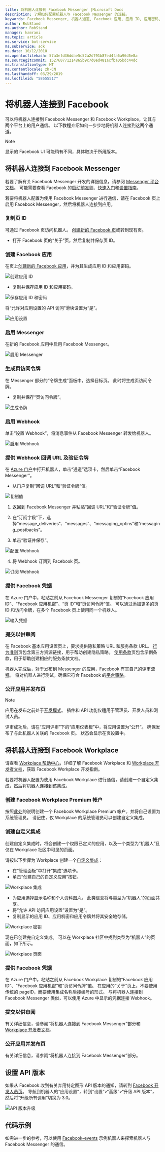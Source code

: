 ```yaml
---
title: 将机器人连接到 Facebook Messenger |Microsoft Docs
description: 了解如何配置机器人与 Facebook Messenger 的连接。
keywords: Facebook Messenger, 机器人通道, Facebook 应用, 应用 ID, 应用密码, Facebook 机器人, 凭据
author: RobStand
ms.author: RobStand
manager: kamrani
ms.topic: article
ms.service: bot-service
ms.subservice: sdk
ms.date: 10/12/2018
ms.openlocfilehash: 57a3efd36ddae5c52a2d791b87ed4fa6a96d5e8a
ms.sourcegitcommit: 152760771214865b9c7d0ed481acfba05bdc44dc
ms.translationtype: HT
ms.contentlocale: zh-CN
ms.lasthandoff: 03/29/2019
ms.locfileid: "58655517"
---
```

# <a name="connect-a-bot-to-facebook"></a>将机器人连接到 Facebook

可以将机器人连接到 Facebook Messenger 和 Facebook Workplace，让其与两个平台上的用户通信。 以下教程介绍如何一步步地将机器人连接到这两个通道。

> [!NOTE]
> 显示的 Facebook UI 可能稍有不同，具体取决于所用版本。

## <a name="connect-a-bot-to-facebook-messenger"></a>将机器人连接到 Facebook Messenger

若要了解有关 Facebook Messenger 开发的详细信息，请参阅 [Messenger 平台文档](https://developers.facebook.com/docs/messenger-platform)。 可能需要查看 Facebook 的[启动前准则](https://developers.facebook.com/docs/messenger-platform/product-overview/launch#app_public)、[快速入门](https://developers.facebook.com/docs/messenger-platform/guides/quick-start)和[设置指南](https://developers.facebook.com/docs/messenger-platform/guides/setup)。

若要将机器人配置为使用 Facebook Messenger 进行通信，请在 Facebook 页上启用 Facebook Messenger，然后将机器人连接到应用。

### <a name="copy-the-page-id"></a>复制页 ID

可通过 Facebook 页访问机器人。 [创建新的 Facebook 页](https://www.facebook.com/bookmarks/pages)或转到现有页。

* 打开 Facebook 页的“关于”页，然后复制并保存页 ID。

### <a name="create-a-facebook-app"></a>创建 Facebook 应用

在页上[创建新的 Facebook 应用](https://developers.facebook.com/quickstarts/?platform=web)，并为其生成应用 ID 和应用密码。

![创建应用 ID](~/media/channels/FB-CreateAppId.png)

* 复制并保存应用 ID 和应用密码。

![保存应用 ID 和密码](~/media/channels/FB-get-appid.png)

将“允许对应用设置的 API 访问”滑块设置为“是”。

![应用设置](~/media/bot-service-channel-connect-facebook/api_settings.png)

### <a name="enable-messenger"></a>启用 Messenger

在新的 Facebook 应用中启用 Facebook Messenger。

![启用 Messenger](~/media/channels/FB-AddMessaging1.png)

### <a name="generate-a-page-access-token"></a>生成页访问令牌

在 Messenger 部分的“令牌生成”面板中，选择目标页。 此时将生成页访问令牌。

* 复制并保存“页访问令牌”。

![生成令牌](~/media/channels/FB-generateToken.png)

### <a name="enable-webhooks"></a>启用 Webhook

单击“设置 Webhook”，将消息事件从 Facebook Messenger 转发给机器人。

![启用 Webhook](~/media/channels/FB-webhook.png)

### <a name="provide-webhook-callback-url-and-verify-token"></a>提供 Webhook 回调 URL 及验证令牌

在 [Azure 门户](https://portal.azure.com/)中打开机器人，单击“通道”选项卡，然后单击“Facebook Messenger”。

* 从门户复制“回调 URL”和“验证令牌”值。

![复制值](~/media/channels/fb-callbackVerify.png)

1. 返回到 Facebook Messenger 并粘贴“回调 URL”和“验证令牌”值。

2. 在“订阅字段”下，选择“message\_deliveries”、“messages”、“messaging\_optins”和“messaging\_postbacks”。

3. 单击“验证并保存”。

![配置 Webhook](~/media/channels/FB-webhookConfig.png)

4. 将 Webhook 订阅到 Facebook 页。

![订阅 Webhook](~/media/bot-service-channel-connect-facebook/subscribe-webhook.png)


### <a name="provide-facebook-credentials"></a>提供 Facebook 凭据

在 Azure 门户中，粘贴之前从 Facebook Messenger 复制的“Facebook 应用 ID”、“Facebook 应用机密”、“页 ID”和“页访问令牌”值。 可以通过添加更多的页 ID 和访问令牌，在多个 Facebook 页上使用同一个机器人。

![输入凭据](~/media/channels/fb-credentials2.png)

### <a name="submit-for-review"></a>提交以供审阅

在 Facebook 基本应用设置页上，要求提供隐私策略 URL 和服务条款 URL。 [行为准则](https://investor.fb.com/corporate-governance/code-of-conduct/default.aspx)页包含第三方资源链接，用于帮助创建隐私策略。 [使用条款](https://www.facebook.com/terms.php)页包含示例条款，用于帮助创建相应的服务条款文档。

机器人完成后，对于发布到 Messenger 的应用，Facebook 有其自己的[评审流程](https://developers.facebook.com/docs/messenger-platform/app-review)。 将对机器人进行测试，确保它符合 Facebook 的[平台策略](https://developers.facebook.com/docs/messenger-platform/policy-overview)。

### <a name="make-the-app-public-and-publish-the-page"></a>公开应用并发布页

> [!NOTE]
> 应用在发布之前处于[开发模式](https://developers.facebook.com/docs/apps/managing-development-cycle)。 插件和 API 功能仅适用于管理员、开发人员和测试人员。

评审成功后，请在“应用评审”下的“应用仪表板”中，将应用设置为“公开”。
确保发布了与此机器人关联的 Facebook 页。 状态会显示在页设置中。

## <a name="connect-a-bot-to-facebook-workplace"></a>将机器人连接到 Facebook Workplace

请查看 [Workplace 帮助中心](https://workplace.facebook.com/help/work/)，详细了解 Facebook Workplace 和 [Workplace 开发者文档](https://developers.facebook.com/docs/workplace)，获取 Facebook Workplace 开发指南。

若要将机器人配置为使用 Facebook Workplace 进行通信，请创建一个自定义集成，然后将机器人连接到该集成。

### <a name="create-a-facebook-workplace-premium-account"></a>创建 Facebook Workplace Premium 帐户

按照[此处](https://www.facebook.com/workplace)的说明创建一个 Facebook Workplace Premium 帐户，并将自己设置为系统管理员。 请记住，仅 Workplace 的系统管理员可以创建自定义集成。

### <a name="create-a-custom-integration"></a>创建自定义集成

创建自定义集成时，将会创建一个权限已定义的应用，以及一个类型为“机器人”且仅在 Workplace 社区中可见的页面。

请按以下步骤为 Workplace 创建一个[自定义集成](https://developers.facebook.com/docs/workplace/custom-integrations-new)：

- 在“管理面板”中打开“集成”选项卡。
- 单击“创建自己的自定义应用”按钮。

![Workplace 集成](~/media/channels/fb-integration.png)

- 为应用选择显示名称和个人资料图片。 此类信息将与类型为“机器人”的页面共享。
- 将“允许 API 访问应用设置”设置为“是”。
- 复制显示的应用 ID、应用机密和应用令牌并将其安全地存储。

![Workplace 密钥](~/media/channels/fb-keys.png)

现在已创建完自定义集成。 可以在 Workplace 社区中找到类型为“机器人”的页面，如下所示。

![Workplace 页面](~/media/channels/fb-page.png)

### <a name="provide-facebook-credentials"></a>提供 Facebook 凭据

在 Azure 门户中，粘贴之前从 Facebook Workplace 复制的“Facebook 应用 ID”、“Facebook 应用机密”和“页访问令牌”值。 在应用的“关于”页上，不要使用传统的 pageID，而要使用集成名称后接编号的形式。 与将机器人连接到 Facebook Messenger 类似，可以使用 Azure 中显示的凭据连接 Webhook。

### <a name="submit-for-review"></a>提交以供审阅
有关详细信息，请参阅“将机器人连接到 Facebook Messenger”部分和 [Workplace 开发者文档](https://developers.facebook.com/docs/workplace)。

### <a name="make-the-app-public-and-publish-the-page"></a>公开应用并发布页
有关详细信息，请参阅“将机器人连接到 Facebook Messenger”部分。

## <a name="setting-the-api-version"></a>设置 API 版本

如果从 Facebook 收到有关弃用特定图形 API 版本的通知，请转到 [Facebook 开发人员页](https://developers.facebook.com)。 导航到机器人的“应用设置”，转到“设置”>“高级”>“升级 API 版本”，然后将“升级所有调用”切换为 3.0。

![API 版本升级](~/media/channels/facebook-version-upgrade.png)

## <a name="sample-code"></a>代码示例

如需进一步的参考，可以使用 <a href="https://aka.ms/facebook-events" target="_blank">Facebook-events</a> 示例机器人来探索机器人与 Facebook Messenger 的通信。
